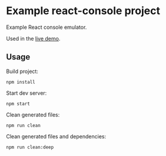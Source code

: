 # Example react-console project
Example React console emulator.

Used in the [live demo](https://autochthe.github.io/react-console/).

## Usage

Build project:

    npm install

Start dev server:

    npm start

Clean generated files:

    npm run clean

Clean generated files and dependencies:

    npm run clean:deep
